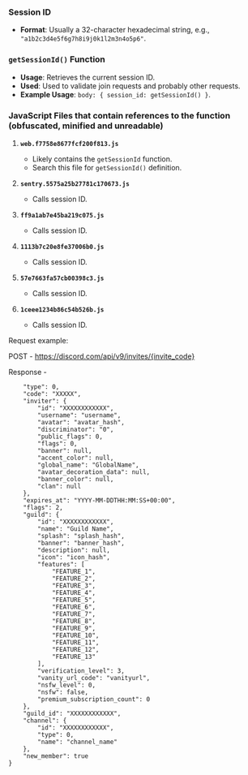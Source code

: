 ### Session ID

- **Format**: Usually a 32-character hexadecimal string, e.g., `"a1b2c3d4e5f6g7h8i9j0k1l2m3n4o5p6"`.

### `getSessionId()` Function

- **Usage**: Retrieves the current session ID.
- **Used**: Used to validate join requests and probably other requests.
- **Example Usage**: `body: { session_id: getSessionId() }`.

### JavaScript Files that contain references to the function (obfuscated, minified and unreadable)

1. **`web.f7758e8677fcf200f813.js`**
   - Likely contains the `getSessionId` function.
   - Search this file for `getSessionId()` definition.

2. **`sentry.5575a25b27781c170673.js`**
   - Calls session ID.

3. **`ff9a1ab7e45ba219c075.js`**
   - Calls session ID.

4. **`1113b7c20e8fe37006b0.js`**
   - Calls session ID.

5. **`57e7663fa57cb00398c3.js`**
   - Calls session ID.

6. **`1ceee1234b86c54b526b.js`**
   - Calls session ID.

Request example:

POST - https://discord.com/api/v9/invites/{invite_code}

Response - 

```{
    "type": 0,
    "code": "XXXXX",
    "inviter": {
        "id": "XXXXXXXXXXXX",
        "username": "username",
        "avatar": "avatar_hash",
        "discriminator": "0",
        "public_flags": 0,
        "flags": 0,
        "banner": null,
        "accent_color": null,
        "global_name": "GlobalName",
        "avatar_decoration_data": null,
        "banner_color": null,
        "clan": null
    },
    "expires_at": "YYYY-MM-DDTHH:MM:SS+00:00",
    "flags": 2,
    "guild": {
        "id": "XXXXXXXXXXXX",
        "name": "Guild Name",
        "splash": "splash_hash",
        "banner": "banner_hash",
        "description": null,
        "icon": "icon_hash",
        "features": [
            "FEATURE_1",
            "FEATURE_2",
            "FEATURE_3",
            "FEATURE_4",
            "FEATURE_5",
            "FEATURE_6",
            "FEATURE_7",
            "FEATURE_8",
            "FEATURE_9",
            "FEATURE_10",
            "FEATURE_11",
            "FEATURE_12",
            "FEATURE_13"
        ],
        "verification_level": 3,
        "vanity_url_code": "vanityurl",
        "nsfw_level": 0,
        "nsfw": false,
        "premium_subscription_count": 0
    },
    "guild_id": "XXXXXXXXXXXX",
    "channel": {
        "id": "XXXXXXXXXXXX",
        "type": 0,
        "name": "channel_name"
    },
    "new_member": true
}
```
